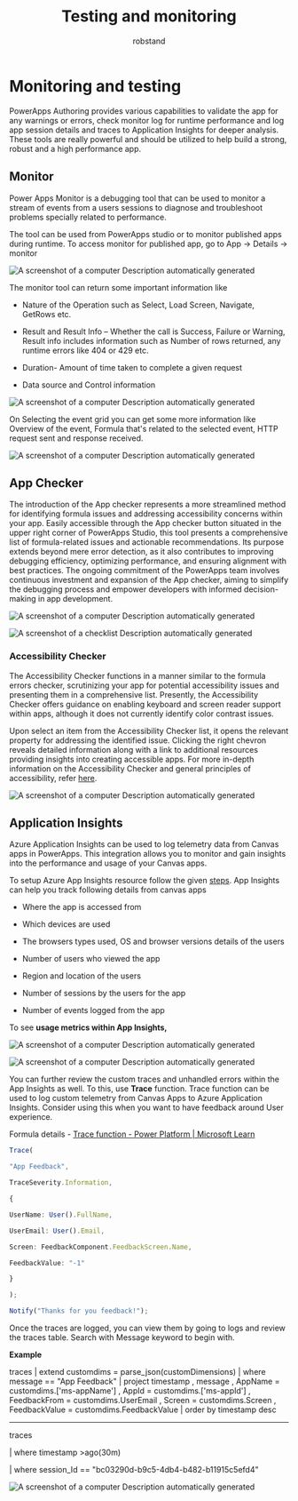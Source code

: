 ﻿---
title: Testing and monitoring
description: Testing and monitoring
ms.date: 04/26/2024
ms.topic: conceptual
ms.service: powerapps
author: robstand
ms.author: rstand
 
---

# Monitoring and testing

PowerApps Authoring provides various capabilities to validate the app for any warnings or errors, check monitor log for runtime performance and log app session details and traces to Application Insights for deeper analysis.  
These tools are really powerful and should be utilized to help build a strong, robust and a high performance app.

## Monitor

Power Apps Monitor is a debugging tool that can be used to monitor a stream of events from a users sessions to diagnose and troubleshoot problems specially related to performance.

The tool can be used from PowerApps studio or to monitor published apps during runtime. To access monitor for published app, go to App -&gt; Details -&gt; monitor

![A screenshot of a computer Description automatically generated](media/image31.png)

The monitor tool can return some important information like

- Nature of the Operation such as Select, Load Screen, Navigate, GetRows etc.

- Result and Result Info – Whether the call is Success, Failure or Warning, Result info includes information such as Number of rows returned, any runtime errors like 404 or 429 etc.

- Duration- Amount of time taken to complete a given request

- Data source and Control information

![A screenshot of a computer Description automatically generated](media/image32.png)

On Selecting the event grid you can get some more information like Overview of the event, Formula that's related to the selected event, HTTP request sent and response received.

![A screenshot of a computer Description automatically generated](media/image33.png)

## App Checker

The introduction of the App checker represents a more streamlined method for identifying formula issues and addressing accessibility concerns within your app. Easily accessible through the App checker button situated in the upper right corner of PowerApps Studio, this tool presents a comprehensive list of formula-related issues and actionable recommendations. Its purpose extends beyond mere error detection, as it also contributes to improving debugging efficiency, optimizing performance, and ensuring alignment with best practices. The ongoing commitment of the PowerApps team involves continuous investment and expansion of the App checker, aiming to simplify the debugging process and empower developers with informed decision-making in app development.

![A screenshot of a computer Description automatically generated](media/image34.png)

![A screenshot of a checklist Description automatically generated](media/image35.png)

### Accessibility Checker

The Accessibility Checker functions in a manner similar to the formula errors checker, scrutinizing your app for potential accessibility issues and presenting them in a comprehensive list. Presently, the Accessibility Checker offers guidance on enabling keyboard and screen reader support within apps, although it does not currently identify color contrast issues.

Upon select an item from the Accessibility Checker list, it opens the relevant property for addressing the identified issue. Clicking the right chevron reveals detailed information along with a link to additional resources providing insights into creating accessible apps. For more in-depth information on the Accessibility Checker and general principles of accessibility, refer [here](/power-apps/maker/canvas-apps/accessibility-checker).

![A screenshot of a computer Description automatically generated](media/image36.png)

## Application Insights

Azure Application Insights can be used to log telemetry data from Canvas apps in PowerApps. This integration allows you to monitor and gain insights into the performance and usage of your Canvas apps.

To setup Azure App Insights resource follow the given [steps](/power-apps/maker/canvas-apps/application-insights#create-an-application-insights-resource). App Insights can help you track following details from canvas apps

- Where the app is accessed from

- Which devices are used

- The browsers types used, OS and browser versions details of the users

- Number of users who viewed the app

- Region and location of the users

- Number of sessions by the users for the app

- Number of events logged from the app

To see **usage metrics within App Insights,**

![A screenshot of a computer Description automatically generated](media/image37.png)

![A screenshot of a computer Description automatically generated](media/image38.png)

You can further review the custom traces and unhandled errors within the App Insights as well. To this, use **Trace** function. Trace function can be used to log custom telemetry from Canvas Apps to Azure Application Insights. Consider using this when you want to have feedback around User experience.

Formula details - [Trace function - Power Platform | Microsoft Learn](/power-platform/power-fx/reference/function-trace)

```typescript
Trace(

"App Feedback",

TraceSeverity.Information,

{

UserName: User().FullName,

UserEmail: User().Email,

Screen: FeedbackComponent.FeedbackScreen.Name,

FeedbackValue: "-1"

}

);

Notify("Thanks for you feedback!");
```

Once the traces are logged, you can view them by going to logs and review the traces table. Search with Message keyword to begin with.

**Example**


traces \| extend customdims = parse\_json(customDimensions) \| where message == "App Feedback" \| project timestamp , message , AppName = customdims.\['ms-appName'\] , AppId = customdims.\['ms-appId'\] , FeedbackFrom = customdims.UserEmail , Screen = customdims.Screen , FeedbackValue = customdims.FeedbackValue \| order by timestamp desc

----------------------------------------------------------------

traces

\| where timestamp &gt;ago(30m)

\| where session\_Id == "bc03290d-b9c5-4db4-b482-b11915c5efd4"

![A screenshot of a computer Description automatically generated](media/image39.png)


